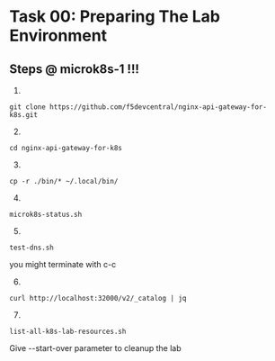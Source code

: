 # Task 00: Preparing The Lab Environment

## Steps @ microk8s-1 !!!

1.
```
git clone https://github.com/f5devcentral/nginx-api-gateway-for-k8s.git
```
2.
```
cd nginx-api-gateway-for-k8s
```
3.
```
cp -r ./bin/* ~/.local/bin/
```
4.
```
microk8s-status.sh
```
5.
```
test-dns.sh
```
you might terminate with c-c

6.
```
curl http://localhost:32000/v2/_catalog | jq
```
7.
```
list-all-k8s-lab-resources.sh
```
Give --start-over parameter to cleanup the lab
